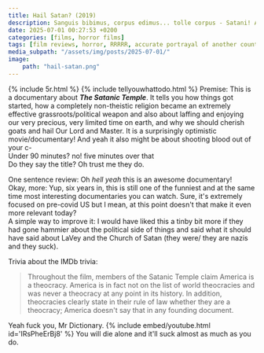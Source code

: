 ```yaml
---
title: Hail Satan? (2019)
description: Sanguis bibimus, corpus edimus... tolle corpus - Satani! Ave!
date: 2025-07-01 00:27:53 +0200
categories: [films, horror films]
tags: [film reviews, horror, RRRRR, accurate portrayal of another country, comedy, movies that tell you what you should do, pretty metal, satanic panic, secret sad movie, they say the title]
media_subpath: "/assets/img/posts/2025-07-01/"
image:
    path: "hail-satan.png"
---
```

{% include 5r.html %}
{% include tellyouwhattodo.html %}
<span class="reviewsection">Premise:</span> This is a documentary about ***The Satanic Temple***. It tells you how things got started, how a completely non-theistic religion became an extremely effective grassroots/political weapon and also about laffing and enjoying our very precious, very limited time on earth, and why we should cherish goats and hail Our Lord and Master. It is a surprisingly optimistic movie/documentary! And yeah it also might be about shooting blood out of your c-<br/>
<span class="reviewsection">Under 90 minutes?</span> no! five minutes over that<br/>
<span class="reviewsection">Do they say the title?</span> Oh trust me they do.

<span class="reviewsection">One sentence review:</span> Oh *hell yeah* this is an awesome documentary!<br/>
<span class="reviewsection">Okay, more:</span> Yup, six years in, this is still one of the funniest and at the same time most interesting documentaries you can watch. Sure, it's extremely focused on pre-covid US but I mean, at this point doesn't that make it even more relevant today?<br/>
<span class="reviewsection">A simple way to improve it:</span> I would have liked this a tinby bit more if they had gone hammier about the political side of things and said what it should have said about LaVey and the Church of Satan (they were/ they are nazis and they suck).

<span class="reviewsection">Trivia about the IMDb trivia:</span>
> Throughout the film, members of the Satanic Temple claim America is a theocracy. America is in fact not on the list of world theocracies and was never a theocracy at any point in its history. In addition, theocracies clearly state in their rule of law whether they are a theocracy; America doesn't say that in any founding document.

Yeah fuck you, Mr Dictionary.
{% include embed/youtube.html id='IRsPheErBj8' %}
You will die alone and it'll suck almost as much as you do.